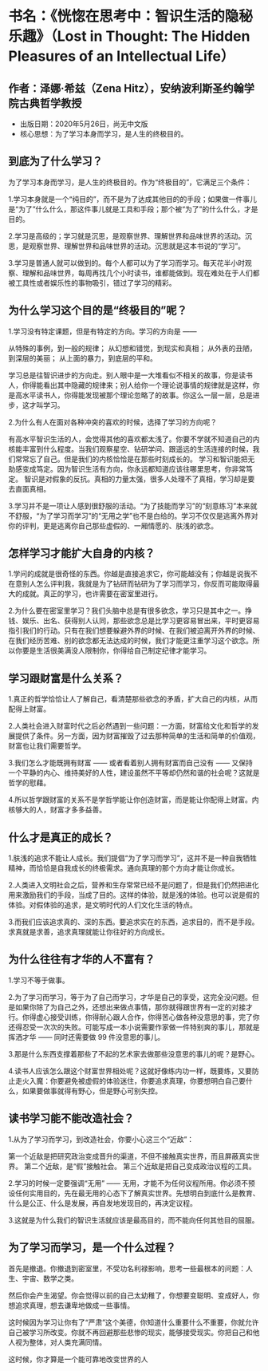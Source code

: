 # 书名：《恍惚在思考中：智识生活的隐秘乐趣》（Lost in Thought: The Hidden Pleasures of an Intellectual Life）

## 作者：泽娜·希兹（Zena Hitz），安纳波利斯圣约翰学院古典哲学教授

* 出版日期：2020年5月26日，尚无中文版
* 核心思想：为了学习本身而学习，是人生的终极目的。

## 到底为了什么学习？

为了学习本身而学习，是人生的终极目的。作为“终极目的”，它满足三个条件：

1.学习本身就是一个“纯目的”，而不是为了达成其他目的的手段；如果做一件事儿是“为了”什么什么，那这件事儿就是工具和手段；那个被“为了”的什么什么，才是目的。

2.学习是高级的；学习就是沉思，是观察世界、理解世界和品味世界的活动。沉思，是观察世界、理解世界和品味世界的活动。沉思就是这本书说的“学习”。

3.学习是普通人就可以做到的。每个人都可以为了学习而学习。每天花半小时观察、理解和品味世界，每周再找几个小时读书，谁都能做到。现在难处在于人们都被工具性或者娱乐性的事物吸引，错过了学习的精彩。

## 为什么学习这个目的是“终极目的”呢？

1.学习没有特定课题，但是有特定的方向。学习的方向是 ——

从特殊的事例，到一般的规律；
从幻想和错觉，到现实和真相；
从外表的丑陋，到深层的美丽；
从上面的暴力，到底层的平和。

学习总是往智识进步的方向走。别人眼中是一大堆看似不相关的故事，你是读书人，你得能看出其中隐藏的规律来；别人给你一个理论说事情的规律就是这样，你是高水平读书人，你得能发现被那个理论忽略了的故事。你这么一层一层，总是进步，这才叫学习。

2.为什么有人在面对各种冲突的喜欢的时候，选择了学习的方向呢？

有高水平智识生活的人，会觉得其他的喜欢都太浅了。你要不学就不知道自己的内核能丰富到什么程度。当我们观察星空、钻研学问、跟遥远的生活连接的时候，我们常常忘了自己。但是我们的内核恰恰是在那些时刻成长的。
学习和智识能把无助感变成笃定。因为智识生活有方向，你永远都知道应该往哪里思考，你非常笃定。
智识是对假象的反抗。真相的力量太强，很多人处理不了真相，学习却是要去直面真相。

3.学习并不是一项让人感到很舒服的活动。“为了技能而学习”的“刻意练习”本来就不舒服，“为了学习而学习”的“无用之学”也不是白给的。学习不仅仅是逃离外界对你的评判，更是逃离你自己那些虚假的、一厢情愿的、肤浅的欲念。


## 怎样学习才能扩大自身的内核？

1.学问的成就是很奇怪的东西。你越是直接追求它，你可能越没有；你越是说我不在意别人怎么评判我，我就是为了钻研而钻研为了学习而学习，你反而可能取得最大的成就。真正的学习，也许需要在密室里进行。

2.为什么要在密室里学习？我们头脑中总是有很多欲念，学习只是其中之一。挣钱、娱乐、出名、获得别人认同，那些欲念总是比学习更容易冒出来，平时更容易指引我们的行动。只有在我们想要躲避外界的时候、在我们被迫离开外界的时候、在我们经历苦难、别的欲念都无法达成的时候，我们才能更注重学习这个欲念。所以你要是生活很美满没人限制你，你得给自己制定纪律才能学习。

## 学习跟财富是什么关系？

1.真正的哲学恰恰让人了解自己，看清楚那些欲念的矛盾，扩大自己的内核，从而配得上财富。

2.人类社会进入财富时代之后必然遇到一些问题：一方面，财富给文化和哲学的发展提供了条件。另一方面，因为财富摧毁了过去那种简单的生活和简单的价值观，财富也让我们需要哲学。

3.我们怎么才能既拥有财富 —— 或者看着别人拥有财富而自己没有 —— 又保持一个平静的内心、维持美好的人性，建设虽然不平等却仍然和谐的社会呢？这就是哲学的慰藉。

4.所以哲学跟财富的关系不是学哲学能让你创造财富，而是能让你配得上财富。内核够大的人，财富才多多益善。

## 什么才是真正的成长？

1.肤浅的追求不能让人成长。我们提倡“为了学习而学习”，这并不是一种自我牺牲精神，而恰恰是自我成长的终极需求。通向真理的那个方向才能让你成长。

2.人类进入文明社会之后，营养和生存常常已经不是问题了，但是我们仍然把进化用来激励我们的手段，当成了目的。这样的体验，就是浅的体验。也可以说是假的体验。对假体验的追求，是文明时代的人们文化生活的特点。

3.而我们应该追求真的、深的东西。要追求实在的东西，追求目的，而不是手段。求真就是求善，追求真理就能让你往好的方向成长。

## 为什么往往有才华的人不富有？

1.学习不等于做事。

2.为了学习而学习，等于为了自己而学习，才华是自己的享受，这完全没问题。但是如果你除了为自己之外，还想出来做点事情，那你就得跟世界有一定的对接才行。你得虚心接受训练，你得耐心跟人合作，你得苦心做各种没意思的事，完了你还得忍受一次次的失败。可能写成一本小说需要作家做一件特别爽的事儿，那就是挥洒才华 —— 同时还需要做 99 件没意思的事儿。

3.那是什么东西支撑着那些了不起的艺术家去做那些没意思的事儿的呢？是野心。

4.读书人应该怎么跟这个财富世界相处呢？这就好像练内功一样，既要练，又要防止走火入魔：你要避免被虚假的体验迷住，你要追求真理，你要想明白自己要什么，如果要做事就得有野心，但是野心可别失控。

## 读书学习能不能改造社会？

1.从为了学习而学习，到改造社会，你要小心这三个“近敌”：

第一个近敌是把研究政治变成晋升的渠道，不但不接触真实世界，而且屏蔽真实世界。
第二个近敌，是“假”接触社会。
第三个近敌是把自己变成政治议程的工具。

2.学习的时候一定要强调“无用” —— 无用，才能不为任何议程所用。你必须不预设任何实用目的，先在最无用的心态下了解真实世界。先想明白到底什么是教育、什么是公正、什么是发展，再自发地发现目的，再决定议程。

3.这就是为什么我们的智识生活就应该是最高目的，而不能向任何其他目的屈服。

## 为了学习而学习，是一个什么过程？

首先是撤退。你撤退到密室里，不受功名利禄影响，思考一些最根本的问题：人生、宇宙、数学之类。

然后你会产生渴望。你会觉得以前的自己太幼稚了，你想要变聪明、变成好人，你想追求真理，想去谦卑地做成一些事情。

这时候因为学习让你有了“严肃”这个美德，你知道什么重要什么不重要，你就允许自己被学习所改变。你就不再回避那些悲惨的现实，能够接受现实。你把自己和他人视为整体，对人类充满同情。

这时候，你才算是一个能可靠地改变世界的人